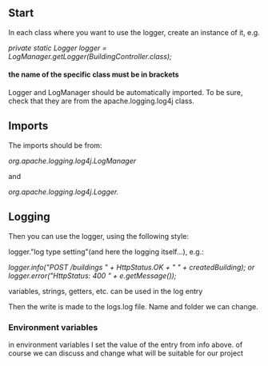 <!DOCTYPE html>
<html lang="en">
<head>
  <meta charset="UTF-8">
</head>
<body>

<h2>Start</h2>
<p>
  In each class where you want to use the logger, create an instance of it, e.g.</p>
<i>
  private static Logger logger = LogManager.getLogger(BuildingController.class);
</i>

<h4>the name of the specific class must be in brackets</h4>

<p>
  Logger and LogManager should be automatically imported. To be sure, check that they are from the
  apache.logging.log4j class.
</p>

<h2>Imports</h2>
<p>
  The imports should be from:
</p>
<i>org.apache.logging.log4j.LogManager
</i>
<p>and</p>
<i>
  org.apache.logging.log4j.Logger.
</i>


<h2>Logging</h2>
<p>
  Then you can use the logger, using the following style:
</p>

<p>
  logger."log type setting"(and here the logging itself...), e.g.:
</p>

<i>
  logger.info("POST /buildings " + HttpStatus.OK + " " + createdBuilding);
  or
  logger.error("HttpStatus: 400 " + e.getMessage());
</i>
<p>
  variables, strings, getters, etc. can be used in the log entry

Then the write is made to the logs.log file.
  Name and folder we can change.
</p>

<h3>Environment variables</h3>
<p>in environment variables I set the value of the entry from info above. of course we can discuss
  and change what will be suitable for our project</p>
</body>
</html>
